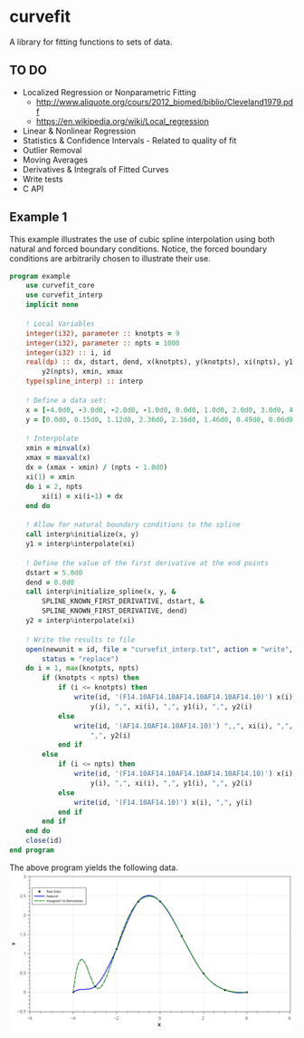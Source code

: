 # curvefit
A library for fitting functions to sets of data.

## TO DO
- Localized Regression or Nonparametric Fitting
    - http://www.aliquote.org/cours/2012_biomed/biblio/Cleveland1979.pdf
    - https://en.wikipedia.org/wiki/Local_regression
- Linear & Nonlinear Regression
- Statistics & Confidence Intervals - Related to quality of fit
- Outlier Removal
- Moving Averages
- Derivatives & Integrals of Fitted Curves
- Write tests
- C API

## Example 1
This example illustrates the use of cubic spline interpolation using both natural and forced boundary conditions.  Notice, the forced boundary conditions are arbitrarily chosen to illustrate their use.
```fortran
program example
    use curvefit_core
    use curvefit_interp
    implicit none

    ! Local Variables
    integer(i32), parameter :: knotpts = 9
    integer(i32), parameter :: npts = 1000
    integer(i32) :: i, id
    real(dp) :: dx, dstart, dend, x(knotpts), y(knotpts), xi(npts), y1(npts), &
        y2(npts), xmin, xmax
    type(spline_interp) :: interp

    ! Define a data set:
    x = [-4.0d0, -3.0d0, -2.0d0, -1.0d0, 0.0d0, 1.0d0, 2.0d0, 3.0d0, 4.0d0]
    y = [0.0d0, 0.15d0, 1.12d0, 2.36d0, 2.36d0, 1.46d0, 0.49d0, 0.06d0, 0.0d0]

    ! Interpolate
    xmin = minval(x)
    xmax = maxval(x)
    dx = (xmax - xmin) / (npts - 1.0d0)
    xi(1) = xmin
    do i = 2, npts
        xi(i) = xi(i-1) + dx
    end do

    ! Allow for natural boundary conditions to the spline
    call interp%initialize(x, y)
    y1 = interp%interpolate(xi)

    ! Define the value of the first derivative at the end points
    dstart = 5.0d0
    dend = 0.0d0
    call interp%initialize_spline(x, y, &
        SPLINE_KNOWN_FIRST_DERIVATIVE, dstart, &
        SPLINE_KNOWN_FIRST_DERIVATIVE, dend)
    y2 = interp%interpolate(xi)

    ! Write the results to file
    open(newunit = id, file = "curvefit_interp.txt", action = "write", &
        status = "replace")
    do i = 1, max(knotpts, npts)
        if (knotpts < npts) then
            if (i <= knotpts) then
                write(id, '(F14.10AF14.10AF14.10AF14.10AF14.10)') x(i), ",", &
                    y(i), ",", xi(i), ",", y1(i), ",", y2(i)
            else
                write(id, '(AF14.10AF14.10AF14.10)') ",,", xi(i), ",", y1(i), &
                    ",", y2(i)
            end if
        else
            if (i <= npts) then
                write(id, '(F14.10AF14.10AF14.10AF14.10AF14.10)') x(i), ",", &
                    y(i), ",", xi(i), ",", y1(i), ",", y2(i)
            else
                write(id, '(F14.10AF14.10)') x(i), ",", y(i)
            end if
        end if
    end do
    close(id)
end program
```
The above program yields the following data.
![](images/spline_interp_example_1.png?raw=true)